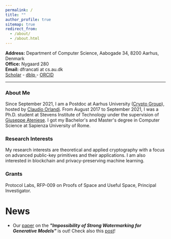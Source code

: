 ```yaml
---
permalink: /
title: ""
author_profile: true
sitemap: true
redirect_from: 
  - /about/
  - /about.html
---
```


**Address:** Department of Computer Science, Aabogade 34, 8200 Aarhus, Denmark  
**Office:** Nygaard 280    
**Email:** dfrancati at cs.au.dk   
<a href="https://scholar.google.com/citations?user=eeuQ0a0AAAAJ&hl=en"><i class="ai ai-google-scholar ai-lg"></i> Scholar</a> - 
<a href="https://dblp.org/pid/231/4539.html"><i class="ai ai-dblp ai-lg"></i> dblp </a> - 
<a href="http://orcid.org/0000-0002-4639-0636"><span style="color: #b2c046;"><i class="ai ai-orcid ai-lg"></i></span> ORCID</a>

---

### About Me ###
Since September 2021, I am a Postdoc at Aarhus University ([Crypto Group](https://users-cs.au.dk/orlandi/cryptogroup/)), hosted by [Claudio Orlandi](https://cs.au.dk/~orlandi/).
From August 2017 to September 2021, I was a Ph.D. student at Stevens Institute of Technology under the supervision of [Giuseppe Ateniese](https://ateniese.github.io).
I got my Bachelor's and Master's degree in Computer Science at Sapienza University of Rome.

<!-- For a detailed CV, feel free to reach me via email. -->


### Research Interests ###
My research interests are theoretical and applied cryptography with a focus on advanced public-key primitives and their applications.
I am also interested in blockchain and privacy-preserving machine learning.

### Grants ###

Protocol Labs, RFP-009 on Proofs of Space and Useful Space, Principal Investigator.

# News #

<!-- - I will serve on the PC of [DLT 2024](). -->

<!-- - Our paper ***Non-malleable Fuzzy Extractors*** has been accepted at ACNS 2024! -->

- Our [paper](https://arxiv.org/abs/2311.04378) on the ***"Impossibility of Strong Watermarking for Generative Models"*** is out! Check also this [post](https://www.harvard.edu/kempner-institute/2023/11/09/watermarking-in-the-sand/)! 
